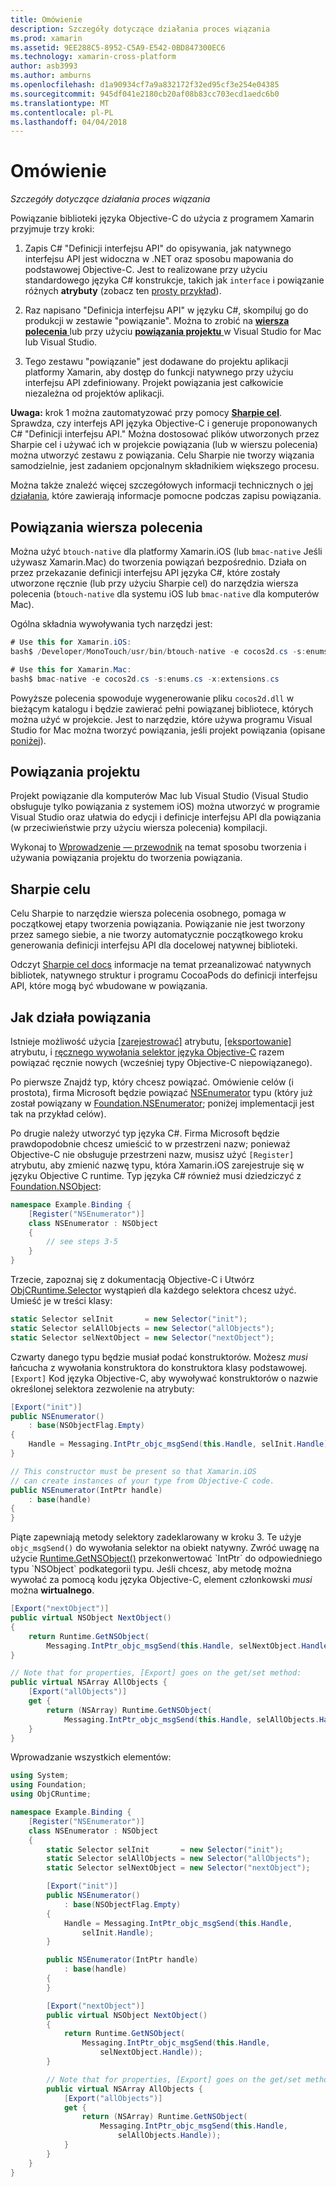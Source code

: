 ```yaml
---
title: Omówienie
description: Szczegóły dotyczące działania proces wiązania
ms.prod: xamarin
ms.assetid: 9EE288C5-8952-C5A9-E542-0BD847300EC6
ms.technology: xamarin-cross-platform
author: asb3993
ms.author: amburns
ms.openlocfilehash: d1a90934cf7a9a832172f32ed95cf3e254e04385
ms.sourcegitcommit: 945df041e2180cb20af08b83cc703ecd1aedc6b0
ms.translationtype: MT
ms.contentlocale: pl-PL
ms.lasthandoff: 04/04/2018
---
```

# <a name="overview"></a>Omówienie

_Szczegóły dotyczące działania proces wiązania_

Powiązanie biblioteki języka Objective-C do użycia z programem Xamarin przyjmuje trzy kroki:

1. Zapis C# "Definicji interfejsu API" do opisywania, jak natywnego interfejsu API jest widoczna w .NET oraz sposobu mapowania do podstawowej Objective-C. Jest to realizowane przy użyciu standardowego języka C# konstrukcje, takich jak `interface` i powiązanie różnych **atrybuty** (zobacz ten [prosty przykład](~/cross-platform/macios/binding/objective-c-libraries.md#Binding_an_API)).

2. Raz napisano "Definicja interfejsu API" w języku C#, skompiluj go do produkcji w zestawie "powiązanie". Można to zrobić na [ **wiersza polecenia** ](#commandline) lub przy użyciu [ **powiązania projektu** ](#bindingproject) w Visual Studio for Mac lub Visual Studio.

3. Tego zestawu "powiązanie" jest dodawane do projektu aplikacji platformy Xamarin, aby dostęp do funkcji natywnego przy użyciu interfejsu API zdefiniowany.
  Projekt powiązania jest całkowicie niezależna od projektów aplikacji.

**Uwaga:** krok 1 można zautomatyzować przy pomocy [ **Sharpie cel**](#objectivesharpie). Sprawdza, czy interfejs API języka Objective-C i generuje proponowanych C# "Definicji interfejsu API." Można dostosować plików utworzonych przez Sharpie cel i używać ich w projekcie powiązania (lub w wierszu polecenia) można utworzyć zestawu z powiązania. Celu Sharpie nie tworzy wiązania samodzielnie, jest zadaniem opcjonalnym składnikiem większego procesu.

Można także znaleźć więcej szczegółowych informacji technicznych o [jej działania](#howitworks), które zawierają informacje pomocne podczas zapisu powiązania.

<a name="Command_Line_Bindings" /><a name="commandline" />

## <a name="command-line-bindings"></a>Powiązania wiersza polecenia

Można użyć `btouch-native` dla platformy Xamarin.iOS (lub `bmac-native` Jeśli używasz Xamarin.Mac) do tworzenia powiązań bezpośrednio. Działa on przez przekazanie definicji interfejsu API języka C#, które zostały utworzone ręcznie (lub przy użyciu Sharpie cel) do narzędzia wiersza polecenia (`btouch-native` dla systemu iOS lub `bmac-native` dla komputerów Mac).


Ogólna składnia wywoływania tych narzędzi jest:

```csharp
# Use this for Xamarin.iOS:
bash$ /Developer/MonoTouch/usr/bin/btouch-native -e cocos2d.cs -s:enums.cs -x:extensions.cs
```

```csharp
# Use this for Xamarin.Mac:
bash$ bmac-native -e cocos2d.cs -s:enums.cs -x:extensions.cs
```

Powyższe polecenia spowoduje wygenerowanie pliku `cocos2d.dll` w bieżącym katalogu i będzie zawierać pełni powiązanej bibliotece, których można użyć w projekcie. Jest to narzędzie, które używa programu Visual Studio for Mac można tworzyć powiązania, jeśli projekt powiązania (opisane [poniżej](#bindingproject)).


<a name="bindingproject" />

## <a name="binding-project"></a>Powiązania projektu

Projekt powiązanie dla komputerów Mac lub Visual Studio (Visual Studio obsługuje tylko powiązania z systemem iOS) można utworzyć w programie Visual Studio oraz ułatwia do edycji i definicje interfejsu API dla powiązania (w przeciwieństwie przy użyciu wiersza polecenia) kompilacji.

Wykonaj to [Wprowadzenie — przewodnik](~/cross-platform/macios/binding/objective-c-libraries.md#Getting_Started) na temat sposobu tworzenia i używania powiązania projektu do tworzenia powiązania.

<a name="objectivesharpie" />

## <a name="objective-sharpie"></a>Sharpie celu

Celu Sharpie to narzędzie wiersza polecenia osobnego, pomaga w początkowej etapy tworzenia powiązania. Powiązanie nie jest tworzony przez samego siebie, a nie tworzy automatycznie początkowego kroku generowania definicji interfejsu API dla docelowej natywnej biblioteki.

Odczyt [Sharpie cel docs](~/cross-platform/macios/binding/objective-sharpie/index.md) informacje na temat przeanalizować natywnych bibliotek, natywnego struktur i programu CocoaPods do definicji interfejsu API, które mogą być wbudowane w powiązania.

<a name="howitworks" />

## <a name="how-binding-works"></a>Jak działa powiązania

Istnieje możliwość użycia [[zarejestrować]](https://developer.xamarin.com/api/type/Foundation.RegisterAttribute/) atrybutu, [[eksportowanie]](https://developer.xamarin.com/api/type/Foundation.ExportAttribute/) atrybutu, i [ręcznego wywołania selektor języka Objective-C](~/ios/internals/objective-c-selectors.md) razem powiązać ręcznie nowych (wcześniej typy Objective-C niepowiązanego).

Po pierwsze Znajdź typ, który chcesz powiązać. Omówienie celów (i prostota), firma Microsoft będzie powiązać [NSEnumerator](http://developer.apple.com/iphone/library/documentation/Cocoa/Reference/Foundation/Classes/NSEnumerator_Class/Reference/Reference.html) typu (który już został powiązany w [Foundation.NSEnumerator](https://developer.xamarin.com/api/type/Foundation.NSEnumerator/); poniżej implementacji jest tak na przykład celów).

Po drugie należy utworzyć typ języka C#. Firma Microsoft będzie prawdopodobnie chcesz umieścić to w przestrzeni nazw; ponieważ Objective-C nie obsługuje przestrzeni nazw, musisz użyć `[Register]` atrybutu, aby zmienić nazwę typu, która Xamarin.iOS zarejestruje się w języku Objective C runtime. Typ języka C# również musi dziedziczyć z [Foundation.NSObject](https://developer.xamarin.com/api/type/Foundation.NSObject/):

```csharp
namespace Example.Binding {
    [Register("NSEnumerator")]
    class NSEnumerator : NSObject
    {
        // see steps 3-5
    }
}
```

Trzecie, zapoznaj się z dokumentacją Objective-C i Utwórz [ObjCRuntime.Selector](https://developer.xamarin.com/api/type/ObjCRuntime.Selector/) wystąpień dla każdego selektora chcesz użyć. Umieść je w treści klasy:

```csharp
static Selector selInit       = new Selector("init");
static Selector selAllObjects = new Selector("allObjects");
static Selector selNextObject = new Selector("nextObject");
```

Czwarty danego typu będzie musiał podać konstruktorów. Możesz *musi* łańcucha z wywołania konstruktora do konstruktora klasy podstawowej. `[Export]` Kod języka Objective-C, aby wywoływać konstruktorów o nazwie określonej selektora zezwolenie na atrybuty:

```csharp
[Export("init")]
public NSEnumerator()
    : base(NSObjectFlag.Empty)
{
    Handle = Messaging.IntPtr_objc_msgSend(this.Handle, selInit.Handle);
}
```

```csharp
// This constructor must be present so that Xamarin.iOS
// can create instances of your type from Objective-C code.
public NSEnumerator(IntPtr handle)
    : base(handle)
{
}
```

Piąte zapewniają metody selektory zadeklarowany w kroku 3. Te użyje `objc_msgSend()` do wywołania selektor na obiekt natywny. Zwróć uwagę na użycie [Runtime.GetNSObject()](https://developer.xamarin.com/api/member/ObjCRuntime.Runtime.GetNSObject/(System.IntPtr)) przekonwertować `IntPtr` do odpowiedniego typu `NSObject` podkategorii typu. Jeśli chcesz, aby metodę można wywołać za pomocą kodu języka Objective-C, element członkowski *musi* można **wirtualnego**.

```csharp
[Export("nextObject")]
public virtual NSObject NextObject()
{
    return Runtime.GetNSObject(
        Messaging.IntPtr_objc_msgSend(this.Handle, selNextObject.Handle));
}
```

```csharp
// Note that for properties, [Export] goes on the get/set method:
public virtual NSArray AllObjects {
    [Export("allObjects")]
    get {
        return (NSArray) Runtime.GetNSObject(
            Messaging.IntPtr_objc_msgSend(this.Handle, selAllObjects.Handle));
    }
}
```

Wprowadzanie wszystkich elementów:

```csharp
using System;
using Foundation;
using ObjCRuntime;

namespace Example.Binding {
    [Register("NSEnumerator")]
    class NSEnumerator : NSObject
    {
        static Selector selInit       = new Selector("init");
        static Selector selAllObjects = new Selector("allObjects");
        static Selector selNextObject = new Selector("nextObject");

        [Export("init")]
        public NSEnumerator()
            : base(NSObjectFlag.Empty)
        {
            Handle = Messaging.IntPtr_objc_msgSend(this.Handle,
                selInit.Handle);
        }

        public NSEnumerator(IntPtr handle)
            : base(handle)
        {
        }

        [Export("nextObject")]
        public virtual NSObject NextObject()
        {
            return Runtime.GetNSObject(
                Messaging.IntPtr_objc_msgSend(this.Handle,
                    selNextObject.Handle));
        }

        // Note that for properties, [Export] goes on the get/set method:
        public virtual NSArray AllObjects {
            [Export("allObjects")]
            get {
                return (NSArray) Runtime.GetNSObject(
                    Messaging.IntPtr_objc_msgSend(this.Handle,
                        selAllObjects.Handle));
            }
        }
    }
}
```

